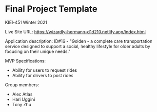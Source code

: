 # Final Project Template

KIEI-451 Winter 2021

Live Site URL: https://wizardly-hermann-d1d210.netlify.app/index.html

Application description:
ID#16 - "Golden - a complete care transportation service designed to support a social, healthy lifestyle for older adults by focusing on their unique needs."

MVP Specifications:
- Ability for users to request rides
- Ability for drivers to post rides

Group members:
- Alec Atlas
- Hari Uggini
- Tony Zhu


